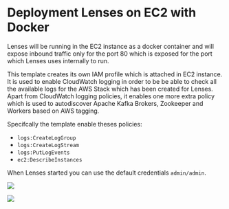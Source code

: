 # Deployment Lenses on EC2 with Docker

Lenses will be running in the EC2 instance as a docker container and will expose inbound traffic only for the port 80 which is exposed for the port which Lenses uses internally to run.

This template creates its own IAM profile which is attached in EC2 instance. It is used to enable CloudWatch logging in order to be be able to check all the available logs for the AWS Stack which has been created for Lenses. Apart from CloudWatch logging policies, it enables one more extra policy which is used to autodiscover Apache Kafka Brokers, Zookeeper and Workers based on AWS tagging.

Specifcally the template enable theses policies:

- `logs:CreateLogGroup`
- `logs:CreateLogStream`
- `logs:PutLogEvents`
- `ec2:DescribeInstances`

When Lenses started you can use the default credentials `admin/admin`.

<a href="https://console.aws.amazon.com/cloudformation/home?#/stacks/new?stackName=Lenses&templateURL=https://s3.eu-west-2.amazonaws.com/lenses-templates/docker/ec2-docker.yml" target="_blank">
    <img src="https://s3.amazonaws.com/cloudformation-examples/cloudformation-launch-stack.png"/>
</a>

![](https://s3.eu-west-2.amazonaws.com/lenses-marketplace-diagrams/ec2-diagram/aws-ec2-lenses.png)